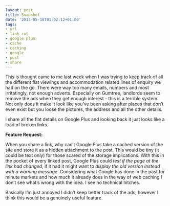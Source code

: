 ```yaml
---
layout: post
title: Snapshot
date: '2013-05-18T01:02:12+01:00'
tags:
- url
- link rot
- google plus
- cache
- caching
- google
- post
- share
---
```

This is thought came to me last week when I was trying to keep track of all the different flat viewings and accommodation related lines of enquiry we had on the go. There were way too many emails, numbers and most irritatingly, not enough adverts. Especially on Gumtree, landlords seem to remove the ads when they get enough interest - this is a terrible system. Not only does it make it look like you’ve been asking after places that don’t even exist but you loose the pictures, the address and all the other details.

I share all the flat details on Google Plus and looking back it just looks like a load of broken links.

**Feature Request:**

When you share a link, why can’t Google Plus take a cached version of the site and store it as a hidden attachment to the post. This would be tiny (it could be text only) for those scared of the storage implications. With this in the pocket of every linked post, Google Plus could _test if the page at the link had changed_, if it had it might want to _display the old version instead with a warning message_. Considering what Google has done in the past for minute markets and how much it already does in the way of web caching I don’t see what’s wrong with the idea. I see no technical hitches.

Basically I’m just annoyed I didn’t keep better track of the ads, however I think this would be a genuinely useful feature.
